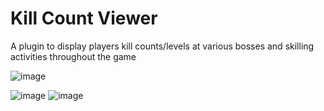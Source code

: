 # Kill Count Viewer

A plugin to display players kill counts/levels at various bosses and skilling activities throughout the game

![image](https://github.com/user-attachments/assets/cd6a91d3-714d-43b3-a224-35069e0d3c93)

![image](https://github.com/user-attachments/assets/e2e8d429-8dab-4d51-b045-e0cf85f79263)
![image](https://github.com/user-attachments/assets/425b6f0e-4d9c-474e-81a2-0fcf4294b7c8)
